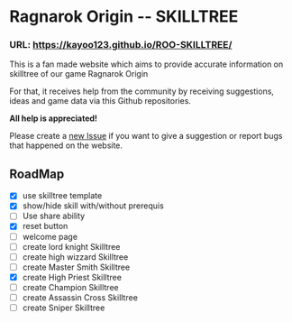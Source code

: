 # Ragnarok Origin -- SKILLTREE

### URL: https://kayoo123.github.io/ROO-SKILLTREE/

This is a fan made website which aims to provide accurate information on skilltree of our game Ragnarok Origin

For that, it receives help from the community by receiving suggestions, ideas and game data via this Github repositories.

**All help is appreciated!**

Please create a [new Issue](https://github.com/kayoo123/ROO-SKILLTREE/issues) if you want to give a suggestion or report bugs that happened on the website.


## RoadMap

- [x] use skilltree template
- [x] show/hide skill with/without prerequis
- [ ] Use share ability
- [x] reset button
- [ ] welcome page
- [ ] create lord knight Skilltree
- [ ] create high wizzard Skilltree
- [ ] create Master Smith Skilltree 
- [x] create High Priest Skilltree
- [ ] create Champion Skilltree
- [ ] create Assassin Cross Skilltree
- [ ] create Sniper Skilltree
